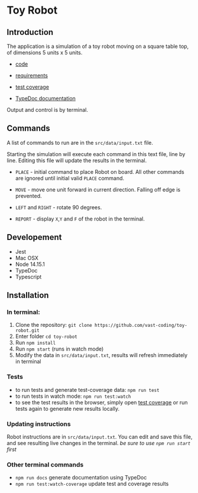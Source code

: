 # Toy Robot

## Introduction

The application is a simulation of a toy robot moving on a square table top, of dimensions 5 units x 5 units.

- [code](https://github.com/vast-coding/toy-robot)

- [requirements](https://github.com/vast-coding/toy-robot/blob/main/repuirements.md)

- [test coverage](https://toy-robot-tests-coverage-report.vercel.app)

- [TypeDoc documentation](https://toy-robot-documentation-ts.vercel.app/)

Output and control is by terminal.

## Commands

A list of commands to run are in the `src/data/input.txt` file.

Starting the simulation will execute each command in this text file, line by line. Editing this file will update the results in the terminal.

- `PLACE` - initial command to place Robot on board. All other commands are ignored until initial valid `PLACE` command.

- `MOVE` - move one unit forward in current direction. Falling off edge is prevented.

- `LEFT` and `RIGHT` - rotate 90 degrees.

- `REPORT` - display `X`,`Y` and `F` of the robot in the terminal.

## Developement

- Jest
- Mac OSX
- Node 14.15.1
- TypeDoc
- Typescript

## Installation

### In terminal:

1. Clone the repository: `git clone https://github.com/vast-coding/toy-robot.git`
2. Enter folder `cd toy-robot`
3. Run `npm install`
4. Run `npm start` (runs in watch mode)
5. Modify the data in `src/data/input.txt`, results will refresh immediately in terminal

### Tests

- to run tests and generate test-coverage data: `npm run test`
- to run tests in watch mode: `npm run test:watch`
- to see the test results in the browser, simply open [test coverage](https://toy-robot-tests-coverage-report.vercel.app) or run tests again to generate new results locally.

### Updating instructions

Robot instructions are in `src/data/input.txt`. You can edit and save this file, and see resulting live changes in the terminal. _be sure to use `npm run start` first_

### Other terminal commands

- `npm run docs` generate documentation using TypeDoc
- `npm run test:watch-coverage` update test and coverage results
